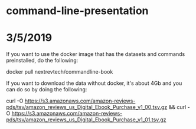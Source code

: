 # command-line-presentation
# 3/5/2019

If you want to use the docker image that has the datasets and commands preinstalled, do the following:

docker pull nextrevtech/commandline-book


If you want to download the data without docker, it's about 4Gb and you can do so by doing the following:

curl -O https://s3.amazonaws.com/amazon-reviews-pds/tsv/amazon_reviews_us_Digital_Ebook_Purchase_v1_00.tsv.gz && curl -O https://s3.amazonaws.com/amazon-reviews-pds/tsv/amazon_reviews_us_Digital_Ebook_Purchase_v1_01.tsv.gz


